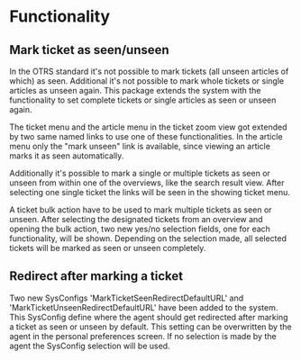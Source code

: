 # Functionality

## Mark ticket as seen/unseen

In the OTRS standard it's not possible to mark tickets (all unseen articles of which) as seen. Additional it's not possible to mark whole tickets or single articles as unseen again. This package extends the system with the functionality to set complete tickets or single articles as seen or unseen again.

The ticket menu and the article menu in the ticket zoom view got extended by two same named links to use one of these functionalities. In the article menu only the "mark unseen" link is available, since viewing an article marks it as seen automatically.

Additionally it's possible to mark a single or multiple tickets as seen or unseen from within one of the overviews, like the search result view. After selecting one single ticket the links will be seen in the showing ticket menu.

A ticket bulk action have to be used to mark multiple tickets as seen or unseen. After selecting the designated tickets from an overview and opening the bulk action, two new yes/no selection fields, one for each functionality, will be shown. Depending on the selection made, all selected tickets will be marked as seen or unseen completely.

## Redirect after marking a ticket

Two new SysConfigs 'MarkTicketSeenRedirectDefaultURL' and 'MarkTicketUnseenRedirectDefaultURL' have been added to the system. This SysConfig define where the agent should get redirected after marking a ticket as seen or unseen by default. This setting can be overwritten by the agent in the personal preferences screen. If no selection is made by the agent the SysConfig selection will be used.